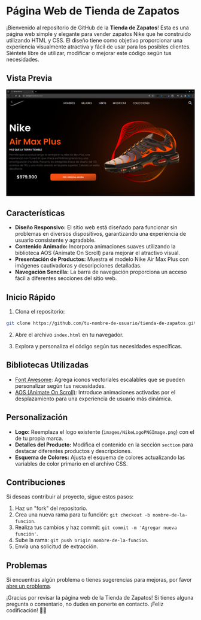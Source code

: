 # Página Web de Tienda de Zapatos

¡Bienvenido al repositorio de GitHub de la **Tienda de Zapatos**! Esta es una página web simple y elegante para vender zapatos Nike que he construido utilizando HTML y CSS. El diseño tiene como objetivo proporcionar una experiencia visualmente atractiva y fácil de usar para los posibles clientes. Siéntete libre de utilizar, modificar o mejorar este código según tus necesidades.

## Vista Previa

![Vista Previa de la Tienda de Zapatos](/images/preview.png)

## Características

- **Diseño Responsivo:** El sitio web está diseñado para funcionar sin problemas en diversos dispositivos, garantizando una experiencia de usuario consistente y agradable.
- **Contenido Animado:** Incorpora animaciones suaves utilizando la biblioteca AOS (Animate On Scroll) para mejorar el atractivo visual.
- **Presentación de Productos:** Muestra el modelo Nike Air Max Plus con imágenes cautivadoras y descripciones detalladas.
- **Navegación Sencilla:** La barra de navegación proporciona un acceso fácil a diferentes secciones del sitio web.

## Inicio Rápido

1. Clona el repositorio:

```bash
git clone https://github.com/tu-nombre-de-usuario/tienda-de-zapatos.git
```

2. Abre el archivo `index.html` en tu navegador.

3. Explora y personaliza el código según tus necesidades específicas.

## Bibliotecas Utilizadas

- [Font Awesome](https://fontawesome.com/): Agrega iconos vectoriales escalables que se pueden personalizar según tus necesidades.
- [AOS (Animate On Scroll)](https://michalsnik.github.io/aos/): Introduce animaciones activadas por el desplazamiento para una experiencia de usuario más dinámica.

## Personalización

- **Logo:** Reemplaza el logo existente (`images/NikeLogoPNGImage.png`) con el de tu propia marca.
- **Detalles del Producto:** Modifica el contenido en la sección `section` para destacar diferentes productos y descripciones.
- **Esquema de Colores:** Ajusta el esquema de colores actualizando las variables de color primario en el archivo CSS.

## Contribuciones

Si deseas contribuir al proyecto, sigue estos pasos:

1. Haz un "fork" del repositorio.
2. Crea una nueva rama para tu función: `git checkout -b nombre-de-la-funcion`.
3. Realiza tus cambios y haz commit: `git commit -m 'Agregar nueva función'`.
4. Sube la rama: `git push origin nombre-de-la-funcion`.
5. Envía una solicitud de extracción.

## Problemas

Si encuentras algún problema o tienes sugerencias para mejoras, por favor [abre un problema](https://github.com/tu-nombre-de-usuario/tienda-de-zapatos/issues).

¡Gracias por revisar la página web de la Tienda de Zapatos! Si tienes alguna pregunta o comentario, no dudes en ponerte en contacto. ¡Feliz codificación! 👟✨
